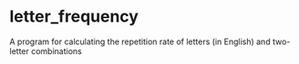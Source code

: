 # letter_frequency
 A program for calculating the repetition rate of letters (in English) and two-letter combinations
